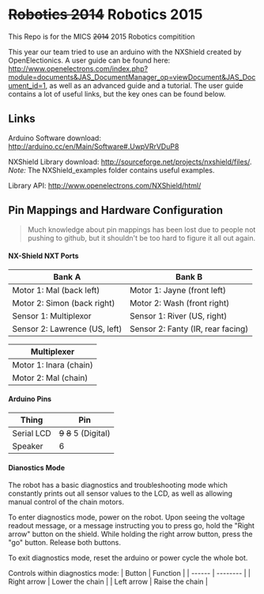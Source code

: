~~Robotics 2014~~ Robotics 2015
============

This Repo is for the MICS ~~2014~~ 2015 Robotics compitition

This year our team tried to use an arduino with the NXShield created by OpenElectionics.
A user guide can be found here: http://www.openelectrons.com/index.php?module=documents&JAS_DocumentManager_op=viewDocument&JAS_Document_id=1, as well as an advanced guide and a tutorial.
The user guide contains a lot of useful links, but the key ones can be found below.

## Links

Arduino Software download: http://arduino.cc/en/Main/Software#.UwpVRrVDuP8

NXShield Library download: http://sourceforge.net/projects/nxshield/files/. _Note:_ The NXShield_examples folder contains useful examples.

Library API: http://www.openelectrons.com/NXShield/html/

## Pin Mappings and Hardware Configuration

> Much knowledge about pin mappings has been lost due to people not pushing to github, but it shouldn't be
too hard to figure it all out again.

#### NX-Shield NXT Ports
|Bank A                             | Bank B                              |
| --------------------------------- | ----------------------------------- |
| Motor 1: Mal (back left)          | Motor 1: Jayne (front left)         |
| Motor 2: Simon (back right)       | Motor 2: Wash (front right)         |
| Sensor 1: Multiplexor             | Sensor 1: River (US, right)         |
| Sensor 2: Lawrence (US, left)     | Sensor 2: Fanty (IR, rear facing)   |

| Multiplexer            | 
| ---------------------- |
| Motor 1: Inara (chain) |
| Motor 2: Mal (chain)   |

#### Arduino Pins
|Thing          |Pin             |
|---------------|----------------|
|Serial LCD     |~~9~~ ~~8~~ 5 (Digital)     |
|Speaker        |6               |

#### Dianostics Mode
The robot has a basic diagnostics and troubleshooting mode which constantly prints out all sensor
values to the LCD, as well as allowing manual control of the chain motors.

To enter diagnostics mode, power on the robot. Upon seeing the voltage readout message, or a
message instructing you to press go, hold the "Right arrow" button on the shield. While holding the right arrow button, press the "go" button. Release both buttons.

To exit diagnostics mode, reset the arduino or power cycle the whole bot.

Controls within diagnostics mode:
| Button | Function |
| ------ | -------- |
| Right arrow | Lower the chain |
| Left arrow | Raise the chain |





